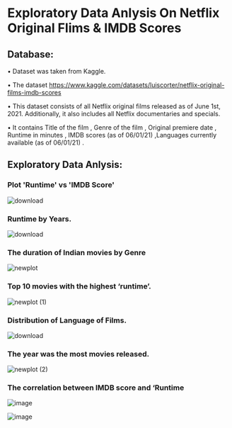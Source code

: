 # Exploratory Data Anlysis On Netflix Original Flims & IMDB Scores

## Database:
•	Dataset was taken from Kaggle.

•	The dataset https://www.kaggle.com/datasets/luiscorter/netflix-original-films-imdb-scores


•	This dataset consists of all Netflix original films released as of June 1st, 2021. Additionally, it also includes all Netflix documentaries and specials. 

•	It contains Title of the film , Genre of the film , Original premiere date , Runtime in minutes , IMDB scores (as of 06/01/21) ,Languages currently available (as of 06/01/21) .


## Exploratory Data Anlysis:

### Plot 'Runtime' vs 'IMDB Score'

![download](https://github.com/Prajyotc/Exploratory_Data_Anlysis_On_Netflix_Original_Flims_And_IMDB_Scores/assets/115527993/466f862c-f91e-4dc5-bc0e-3456aaf3ea48)

### Runtime by Years.

![download](https://github.com/Prajyotc/Exploratory_Data_Anlysis_On_Netflix_Original_Flims_And_IMDB_Scores/assets/115527993/3d6e31d1-c8a4-429e-b83d-27a7bbc4bc15)

### The duration of Indian movies by Genre

![newplot](https://github.com/Prajyotc/Exploratory_Data_Anlysis_On_Netflix_Original_Flims_And_IMDB_Scores/assets/115527993/d7089776-dd58-454e-831c-749d2a320dac)

### Top 10 movies with the highest ‘runtime’.

![newplot (1)](https://github.com/Prajyotc/Exploratory_Data_Anlysis_On_Netflix_Original_Flims_And_IMDB_Scores/assets/115527993/9ccd6dd4-e4b4-4135-83ef-adc180691409)

### Distribution of Language of Films.

![download](https://github.com/Prajyotc/Exploratory_Data_Anlysis_On_Netflix_Original_Flims_And_IMDB_Scores/assets/115527993/d669b053-406f-4ef1-b5b2-16742caa40a0)

### The year was the most movies released.

![newplot (2)](https://github.com/Prajyotc/Exploratory_Data_Anlysis_On_Netflix_Original_Flims_And_IMDB_Scores/assets/115527993/c40af2c8-4dce-41e9-929a-d1fbc81b21ab)

### The correlation between IMDB score and ‘Runtime

![image](https://github.com/Prajyotc/Exploratory_Data_Anlysis_On_Netflix_Original_Flims_And_IMDB_Scores/assets/115527993/39ef53d0-ca26-488f-a8ce-a7373ce52f6e)


![image](https://github.com/Prajyotc/Exploratory_Data_Anlysis_On_Netflix_Original_Flims_And_IMDB_Scores/assets/115527993/9c4ffa73-7c99-4fc9-9397-c4b4db42dd08)

